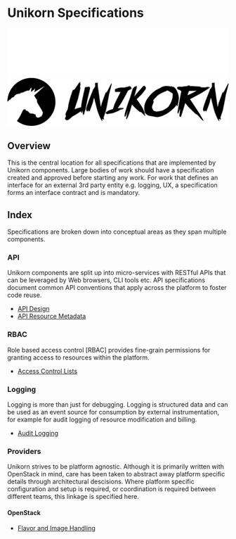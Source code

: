 # Unikorn Specifications

![Unikorn Logo](https://raw.githubusercontent.com/unikorn-cloud/assets/main/images/logos/light-on-dark/logo.svg#gh-dark-mode-only)
![Unikorn Logo](https://raw.githubusercontent.com/unikorn-cloud/assets/main/images/logos/dark-on-light/logo.svg#gh-light-mode-only)

## Overview

This is the central location for all specifications that are implemented by Unikorn components.
Large bodies of work should have a specification created and approved before starting any work.
For work that defines an interface for an external 3rd party entity e.g. logging, UX, a specification forms an interface contract and is mandatory.

## Index

Specifications are broken down into conceptual areas as they span multiple components.

### API

Unikorn components are split up into micro-services with RESTful APIs that can be leveraged by Web browsers, CLI tools etc.
API specifications document common API conventions that apply across the platform to foster code reuse.

* [API Design](specifications/api/design.md)
* [API Resource Metadata](specifications/api/resource-metdata.md)

### RBAC

Role based access control [RBAC] provides fine-grain permissions for granting access to resources within the platform.

* [Access Control Lists](specifications/rbac/access-control-lists.md)

### Logging

Logging is more than just for debugging.
Logging is structured data and can be used as an event source for consumption by external instrumentation, for example for audit logging of resource modification and billing.

* [Audit Logging](specifications/logging/audit-logging.md)

### Providers

Unikorn strives to be platform agnostic.
Although it is primarily written with OpenStack in mind, care has been taken to abstract away platform specific details through architectural descisions.
Where platform specific configuration and setup is required, or coordination is required between different teams, this linkage is specified here.

#### OpenStack

* [Flavor and Image Handling](specifications/providers/openstack/flavors_and_images.md)
